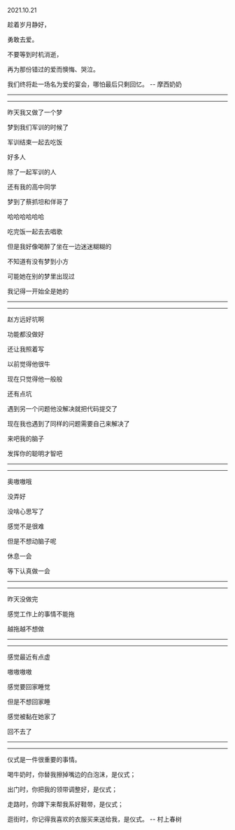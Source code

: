 2021.10.21

趁着岁月静好，

勇敢去爱。

不要等到时机消逝，

再为那份错过的爱而懊悔、哭泣。

我们终将赴一场名为爱的宴会，哪怕最后只剩回忆。 -- 摩西奶奶

-------------

---------



昨天我又做了一个梦

梦到我们军训的时候了

军训结束一起去吃饭

好多人

除了一起军训的人

还有我的高中同学

梦到了蔡抓坦和佯哥了

哈哈哈哈哈哈

吃完饭一起去去唱歌

但是我好像喝醉了坐在一边迷迷糊糊的

不知道有没有梦到小方

可能她在别的梦里出现过

我记得一开始全是她的

------

--------

赵方远好坑啊

功能都没做好

还让我照着写

以前觉得他很牛

现在只觉得他一般般

还有点坑

遇到另一个问题他没解决就把代码提交了

现在我也遇到了同样的问题需要自己来解决了

来吧我的脑子

发挥你的聪明才智吧

------

-------

奥嗷嗷哦

没弄好

没啥心思写了

感觉不是很难

但是不想动脑子呢

休息一会

等下认真做一会

--------

---------

昨天没做完

感觉工作上的事情不能拖

越拖越不想做

----

-------

感觉最近有点虚

嗷嗷嗷嗷

感觉要回家睡觉

但是不想回家睡

感觉被黏在她家了

回不去了

--------

---------

仪式是一件很重要的事情。

喝牛奶时，你替我擦掉嘴边的白泡沫，是仪式；

出门时，你把我的领带调整好，是仪式；

走路时，你蹲下来帮我系好鞋带，是仪式；

逛街时，你记得我喜欢的衣服买来送给我，是仪式。 -- 村上春树

